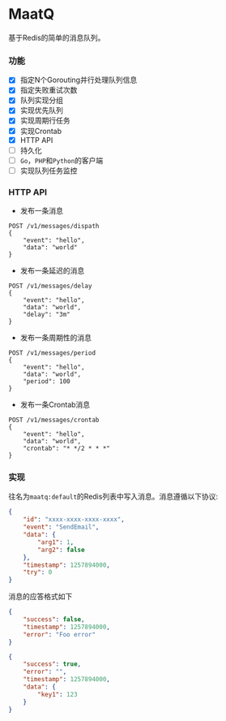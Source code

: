 MaatQ
===

基于Redis的简单的消息队列。

### 功能

* [x] 指定N个Gorouting并行处理队列信息
* [x] 指定失败重试次数
* [x] 队列实现分组
* [x] 实现优先队列
* [x] 实现周期行任务
* [x] 实现Crontab
* [x] HTTP API
* [ ] 持久化
* [ ] `Go`，`PHP`和`Python`的客户端
* [ ] 实现队列任务监控

### HTTP API

* 发布一条消息

```
POST /v1/messages/dispath
{
    "event": "hello",
    "data": "world"
}
```

* 发布一条延迟的消息

```
POST /v1/messages/delay
{
    "event": "hello",
    "data": "world",
    "delay": "3m"
}
```

* 发布一条周期性的消息

```
POST /v1/messages/period
{
    "event": "hello",
    "data": "world",
    "period": 100
}
```

* 发布一条Crontab消息

```
POST /v1/messages/crontab
{
    "event": "hello",
    "data": "world",
    "crontab": "* */2 * * *"
}
```

### 实现

往名为`maatq:default`的Redis列表中写入消息。消息遵循以下协议:

``` json
{
    "id": "xxxx-xxxx-xxxx-xxxx",
    "event": "SendEmail",
    "data": {
        "arg1": 1,
        "arg2": false
    },
    "timestamp": 1257894000,
    "try": 0
}
```

消息的应答格式如下

``` json
{
    "success": false,
    "timestamp": 1257894000,
    "error": "Foo error"
}

{
    "success": true,
    "error": "",
    "timestamp": 1257894000,
    "data": {
        "key1": 123
    }
}
```
